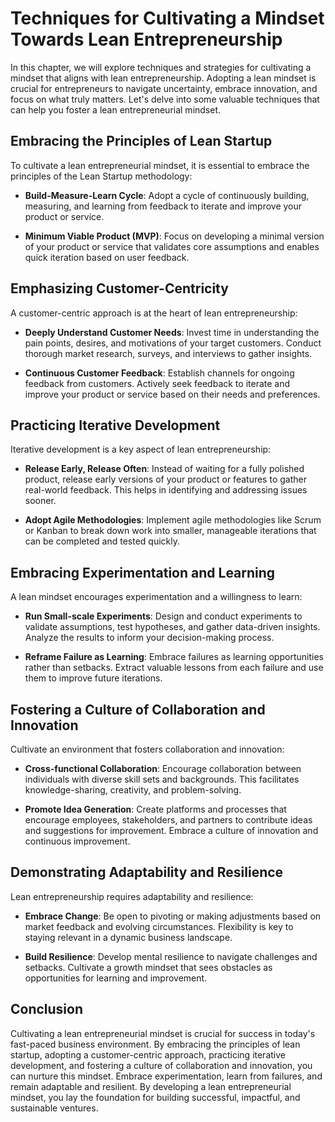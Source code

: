 Techniques for Cultivating a Mindset Towards Lean Entrepreneurship
===========================================================================

In this chapter, we will explore techniques and strategies for cultivating a mindset that aligns with lean entrepreneurship. Adopting a lean mindset is crucial for entrepreneurs to navigate uncertainty, embrace innovation, and focus on what truly matters. Let's delve into some valuable techniques that can help you foster a lean entrepreneurial mindset.

Embracing the Principles of Lean Startup
----------------------------------------

To cultivate a lean entrepreneurial mindset, it is essential to embrace the principles of the Lean Startup methodology:

* **Build-Measure-Learn Cycle**: Adopt a cycle of continuously building, measuring, and learning from feedback to iterate and improve your product or service.

* **Minimum Viable Product (MVP)**: Focus on developing a minimal version of your product or service that validates core assumptions and enables quick iteration based on user feedback.

Emphasizing Customer-Centricity
-------------------------------

A customer-centric approach is at the heart of lean entrepreneurship:

* **Deeply Understand Customer Needs**: Invest time in understanding the pain points, desires, and motivations of your target customers. Conduct thorough market research, surveys, and interviews to gather insights.

* **Continuous Customer Feedback**: Establish channels for ongoing feedback from customers. Actively seek feedback to iterate and improve your product or service based on their needs and preferences.

Practicing Iterative Development
--------------------------------

Iterative development is a key aspect of lean entrepreneurship:

* **Release Early, Release Often**: Instead of waiting for a fully polished product, release early versions of your product or features to gather real-world feedback. This helps in identifying and addressing issues sooner.

* **Adopt Agile Methodologies**: Implement agile methodologies like Scrum or Kanban to break down work into smaller, manageable iterations that can be completed and tested quickly.

Embracing Experimentation and Learning
--------------------------------------

A lean mindset encourages experimentation and a willingness to learn:

* **Run Small-scale Experiments**: Design and conduct experiments to validate assumptions, test hypotheses, and gather data-driven insights. Analyze the results to inform your decision-making process.

* **Reframe Failure as Learning**: Embrace failures as learning opportunities rather than setbacks. Extract valuable lessons from each failure and use them to improve future iterations.

Fostering a Culture of Collaboration and Innovation
---------------------------------------------------

Cultivate an environment that fosters collaboration and innovation:

* **Cross-functional Collaboration**: Encourage collaboration between individuals with diverse skill sets and backgrounds. This facilitates knowledge-sharing, creativity, and problem-solving.

* **Promote Idea Generation**: Create platforms and processes that encourage employees, stakeholders, and partners to contribute ideas and suggestions for improvement. Embrace a culture of innovation and continuous improvement.

Demonstrating Adaptability and Resilience
-----------------------------------------

Lean entrepreneurship requires adaptability and resilience:

* **Embrace Change**: Be open to pivoting or making adjustments based on market feedback and evolving circumstances. Flexibility is key to staying relevant in a dynamic business landscape.

* **Build Resilience**: Develop mental resilience to navigate challenges and setbacks. Cultivate a growth mindset that sees obstacles as opportunities for learning and improvement.

Conclusion
----------------------------------------------------

Cultivating a lean entrepreneurial mindset is crucial for success in today's fast-paced business environment. By embracing the principles of lean startup, adopting a customer-centric approach, practicing iterative development, and fostering a culture of collaboration and innovation, you can nurture this mindset. Embrace experimentation, learn from failures, and remain adaptable and resilient. By developing a lean entrepreneurial mindset, you lay the foundation for building successful, impactful, and sustainable ventures.

